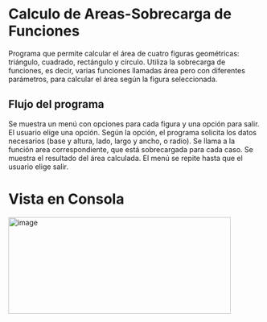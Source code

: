 # Calculo de Areas-Sobrecarga de Funciones
Programa que permite calcular el área de cuatro figuras geométricas: triángulo, cuadrado, rectángulo y círculo. Utiliza la sobrecarga de funciones, es decir, varias funciones llamadas área pero con diferentes parámetros, para calcular el área según la figura seleccionada.

## Flujo del programa
Se muestra un menú con opciones para cada figura y una opción para salir.
El usuario elige una opción.
Según la opción, el programa solicita los datos necesarios (base y altura, lado, largo y ancho, o radio).
Se llama a la función area correspondiente, que está sobrecargada para cada caso.
Se muestra el resultado del área calculada.
El menú se repite hasta que el usuario elige salir.


# Vista en Consola
<img width="442" height="192" alt="image" src="https://github.com/user-attachments/assets/7285ea28-efc2-460b-bfc3-f82251bd98ac" />
